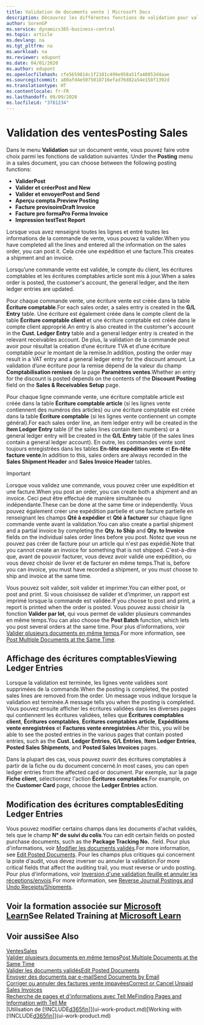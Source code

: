 ```yaml
---
title: Validation de documents vente | Microsoft Docs
description: Découvrez les différentes fonctions de validation pour valider les documents vente et comment mettre à jour les documents validés.
author: SorenGP
ms.service: dynamics365-business-central
ms.topic: article
ms.devlang: na
ms.tgt_pltfrm: na
ms.workload: na
ms.reviewer: edupont
ms.date: 04/01/2020
ms.author: edupont
ms.openlocfilehash: cfe5659814c1f2181c499e958a51fa40053d4aae
ms.sourcegitcommit: a80afd4e5075018716efad76d82a54e158f1392d
ms.translationtype: HT
ms.contentlocale: fr-FR
ms.lasthandoff: 09/09/2020
ms.locfileid: "3781234"
---
```

# <a name="posting-sales"></a><span data-ttu-id="05167-103">Validation des ventes</span><span class="sxs-lookup"><span data-stu-id="05167-103">Posting Sales</span></span>
<span data-ttu-id="05167-104">Dans le menu **Validation** sur un document vente, vous pouvez faire votre choix parmi les fonctions de validation suivantes :</span><span class="sxs-lookup"><span data-stu-id="05167-104">Under the **Posting** menu in a sales document, you can choose between the following posting functions:</span></span>

* <span data-ttu-id="05167-105">**Valider**</span><span class="sxs-lookup"><span data-stu-id="05167-105">**Post**</span></span>
* <span data-ttu-id="05167-106">**Valider et créer**</span><span class="sxs-lookup"><span data-stu-id="05167-106">**Post and New**</span></span>
* <span data-ttu-id="05167-107">**Valider et envoyer**</span><span class="sxs-lookup"><span data-stu-id="05167-107">**Post and Send**</span></span>
* <span data-ttu-id="05167-108">**Aperçu compta.**</span><span class="sxs-lookup"><span data-stu-id="05167-108">**Preview Posting**</span></span>
* <span data-ttu-id="05167-109">**Facture provisoire**</span><span class="sxs-lookup"><span data-stu-id="05167-109">**Draft Invoice**</span></span>
* <span data-ttu-id="05167-110">**Facture pro forma**</span><span class="sxs-lookup"><span data-stu-id="05167-110">**Pro Forma Invoice**</span></span>
* <span data-ttu-id="05167-111">**Impression test**</span><span class="sxs-lookup"><span data-stu-id="05167-111">**Test Report**</span></span>

<span data-ttu-id="05167-112">Lorsque vous avez renseigné toutes les lignes et entré toutes les informations de la commande de vente, vous pouvez la valider.</span><span class="sxs-lookup"><span data-stu-id="05167-112">When you have completed all the lines and entered all the information on the sales order, you can post it.</span></span> <span data-ttu-id="05167-113">Cela crée une expédition et une facture.</span><span class="sxs-lookup"><span data-stu-id="05167-113">This creates a shipment and an invoice.</span></span>

<span data-ttu-id="05167-114">Lorsqu’une commande vente est validée, le compte du client, les écritures comptables et les écritures comptables article sont mis à jour.</span><span class="sxs-lookup"><span data-stu-id="05167-114">When a sales order is posted, the customer's account, the general ledger, and the item ledger entries are updated.</span></span>

<span data-ttu-id="05167-115">Pour chaque commande vente, une écriture vente est créée dans la table **Écriture comptable**.</span><span class="sxs-lookup"><span data-stu-id="05167-115">For each sales order, a sales entry is created in the **G/L Entry** table.</span></span> <span data-ttu-id="05167-116">Une écriture est également créée dans le compte client de la table **Écriture comptable client** et une écriture comptable est créée dans le compte client approprié.</span><span class="sxs-lookup"><span data-stu-id="05167-116">An entry is also created in the customer's account in the **Cust. Ledger Entry** table and a general ledger entry is created in the relevant receivables account.</span></span> <span data-ttu-id="05167-117">De plus, la validation de la commande peut avoir pour résultat la création d’une écriture TVA et d’une écriture comptable pour le montant de la remise.</span><span class="sxs-lookup"><span data-stu-id="05167-117">In addition, posting the order may result in a VAT entry and a general ledger entry for the discount amount.</span></span> <span data-ttu-id="05167-118">La validation d’une écriture pour la remise dépend de la valeur du champ **Comptabilisation remises** de la page **Paramètres ventes**.</span><span class="sxs-lookup"><span data-stu-id="05167-118">Whether an entry for the discount is posted depends on the contents of the **Discount Posting** field on the **Sales & Receivables Setup** page.</span></span>

<span data-ttu-id="05167-119">Pour chaque ligne commande vente, une écriture comptable article est créée dans la table **Écriture comptable article** (si les lignes vente contiennent des numéros des articles) ou une écriture comptable est créée dans la table **Écriture comptable** (si les lignes vente contiennent un compte général).</span><span class="sxs-lookup"><span data-stu-id="05167-119">For each sales order line, an item ledger entry will be created in the **Item Ledger Entry** table (if the sales lines contain item numbers) or a general ledger entry will be created in the **G/L Entry** table (if the sales lines contain a general ledger account).</span></span> <span data-ttu-id="05167-120">En outre, les commandes vente sont toujours enregistrées dans les tables **En-tête expédition vente** et **En-tête facture vente**.</span><span class="sxs-lookup"><span data-stu-id="05167-120">In addition to this, sales orders are always recorded in the **Sales Shipment Header** and **Sales Invoice Header** tables.</span></span>

> [!IMPORTANT]  
>   <span data-ttu-id="05167-121">Lorsque vous validez une commande, vous pouvez créer une expédition et une facture.</span><span class="sxs-lookup"><span data-stu-id="05167-121">When you post an order, you can create both a shipment and an invoice.</span></span> <span data-ttu-id="05167-122">Ceci peut être effectué de manière simultanée ou indépendante.</span><span class="sxs-lookup"><span data-stu-id="05167-122">These can be done at the same time or independently.</span></span> <span data-ttu-id="05167-123">Vous pouvez également créer une expédition partielle et une facture partielle en renseignant les champs **Qté à expédier** et **Qté à facturer** sur chaque ligne commande vente avant la validation.</span><span class="sxs-lookup"><span data-stu-id="05167-123">You can also create a partial shipment and a partial invoice by completing the **Qty. to Ship** and **Qty. to Invoice** fields on the individual sales order lines before you post.</span></span> <span data-ttu-id="05167-124">Notez que vous ne pouvez pas créer de facture pour un article qui n'est pas expédié.</span><span class="sxs-lookup"><span data-stu-id="05167-124">Note that you cannot create an invoice for something that is not shipped.</span></span> <span data-ttu-id="05167-125">C'est-à-dire que, avant de pouvoir facturer, vous devez avoir validé une expédition, ou vous devez choisir de livrer et de facturer en même temps.</span><span class="sxs-lookup"><span data-stu-id="05167-125">That is, before you can invoice, you must have recorded a shipment, or you must choose to ship and invoice at the same time.</span></span>

<span data-ttu-id="05167-126">Vous pouvez soit valider, soit valider et imprimer.</span><span class="sxs-lookup"><span data-stu-id="05167-126">You can either post, or post and print.</span></span> <span data-ttu-id="05167-127">Si vous choisissez de valider et d’imprimer, un rapport est imprimé lorsque la commande est validée.</span><span class="sxs-lookup"><span data-stu-id="05167-127">If you choose to post and print, a report is printed when the order is posted.</span></span> <span data-ttu-id="05167-128">Vous pouvez aussi choisir la fonction **Valider par lot**, qui vous permet de valider plusieurs commandes en même temps.</span><span class="sxs-lookup"><span data-stu-id="05167-128">You can also choose the **Post Batch** function, which lets you post several orders at the same time.</span></span> <span data-ttu-id="05167-129">Pour plus d'informations, voir [Valider plusieurs documents en même temps](ui-batch-posting.md).</span><span class="sxs-lookup"><span data-stu-id="05167-129">For more information, see [Post Multiple Documents at the Same Time](ui-batch-posting.md).</span></span>

## <a name="viewing-ledger-entries"></a><span data-ttu-id="05167-130">Affichage des écritures comptables</span><span class="sxs-lookup"><span data-stu-id="05167-130">Viewing Ledger Entries</span></span>
<span data-ttu-id="05167-131">Lorsque la validation est terminée, les lignes vente validées sont supprimées de la commande.</span><span class="sxs-lookup"><span data-stu-id="05167-131">When the posting is completed, the posted sales lines are removed from the order.</span></span> <span data-ttu-id="05167-132">Un message vous indique lorsque la validation est terminée.</span><span class="sxs-lookup"><span data-stu-id="05167-132">A message tells you when the posting is completed.</span></span> <span data-ttu-id="05167-133">Vous pouvez ensuite afficher les écritures validées dans les diverses pages qui contiennent les écritures validées, telles que **Écritures comptables client**, **Écritures comptables**, **Écritures comptables article**, **Expéditions vente enregistrées** et **Factures vente enregistrées**.</span><span class="sxs-lookup"><span data-stu-id="05167-133">After this, you will be able to see the posted entries in the various pages that contain posted entries, such as the **Cust. Ledger Entries**, **G/L Entries**, **Item Ledger Entries**, **Posted Sales Shipments**, and **Posted Sales Invoices** pages.</span></span>  

<span data-ttu-id="05167-134">Dans la plupart des cas, vous pouvez ouvrir des écritures comptables à partir de la fiche ou du document concerné.</span><span class="sxs-lookup"><span data-stu-id="05167-134">In most cases, you can open ledger entries from the affected card or document.</span></span> <span data-ttu-id="05167-135">Par exemple, sur la page **Fiche client**, sélectionnez l'action **Écritures comptables**.</span><span class="sxs-lookup"><span data-stu-id="05167-135">For example, on the **Customer Card** page, choose the **Ledger Entries** action.</span></span>

## <a name="editing-ledger-entries"></a><span data-ttu-id="05167-136">Modification des écritures comptables</span><span class="sxs-lookup"><span data-stu-id="05167-136">Editing Ledger Entries</span></span>
<span data-ttu-id="05167-137">Vous pouvez modifier certains champs dans les documents d'achat validés, tels que le champ **N° de suivi du colis**.</span><span class="sxs-lookup"><span data-stu-id="05167-137">You can edit certain fields on posted purchase documents, such as the **Package Tracking No.**</span></span> <span data-ttu-id="05167-138">.</span><span class="sxs-lookup"><span data-stu-id="05167-138">field.</span></span> <span data-ttu-id="05167-139">Pour plus d'informations, voir [Modifier les documents validés](across-edit-posted-document.md).</span><span class="sxs-lookup"><span data-stu-id="05167-139">For more information, see [Edit Posted Documents](across-edit-posted-document.md).</span></span> <span data-ttu-id="05167-140">Pour les champs plus critiques qui concernent la piste d'audit, vous devez inverser ou annuler la validation.</span><span class="sxs-lookup"><span data-stu-id="05167-140">For more critical fields that affect the auditing trail, you must reverse or undo posting.</span></span> <span data-ttu-id="05167-141">Pour plus d'informations, voir [Inversion d'une validation feuille et annuler les réceptions/envois](finance-how-reverse-journal-posting.md).</span><span class="sxs-lookup"><span data-stu-id="05167-141">For more information, see [Reverse Journal Postings and Undo Receipts/Shipments](finance-how-reverse-journal-posting.md).</span></span>

## <a name="see-related-training-at-microsoft-learn"></a><span data-ttu-id="05167-142">Voir la formation associée sur [Microsoft Learn](/learn/modules/ship-invoice-items-dynamics-365-business-central/index)</span><span class="sxs-lookup"><span data-stu-id="05167-142">See Related Training at [Microsoft Learn](/learn/modules/ship-invoice-items-dynamics-365-business-central/index)</span></span>

## <a name="see-also"></a><span data-ttu-id="05167-143">Voir aussi</span><span class="sxs-lookup"><span data-stu-id="05167-143">See Also</span></span>
[<span data-ttu-id="05167-144">Ventes</span><span class="sxs-lookup"><span data-stu-id="05167-144">Sales</span></span>](sales-manage-sales.md)  
[<span data-ttu-id="05167-145">Valider plusieurs documents en même temps</span><span class="sxs-lookup"><span data-stu-id="05167-145">Post Multiple Documents at the Same Time</span></span>](ui-batch-posting.md)  
[<span data-ttu-id="05167-146">Valider les documents validés</span><span class="sxs-lookup"><span data-stu-id="05167-146">Edit Posted Documents</span></span>](across-edit-posted-document.md)  
[<span data-ttu-id="05167-147">Envoyer des documents par e-mail</span><span class="sxs-lookup"><span data-stu-id="05167-147">Send Documents by Email</span></span>](ui-how-send-documents-email.md)  
[<span data-ttu-id="05167-148">Corriger ou annuler des factures vente impayées</span><span class="sxs-lookup"><span data-stu-id="05167-148">Correct or Cancel Unpaid Sales Invoices</span></span>](sales-how-correct-cancel-sales-invoice.md)  
[<span data-ttu-id="05167-149">Recherche de pages et d'informations avec Tell Me</span><span class="sxs-lookup"><span data-stu-id="05167-149">Finding Pages and Information with Tell Me</span></span>](ui-search.md)  
<span data-ttu-id="05167-150">[Utilisation de [!INCLUDE[d365fin](includes/d365fin_md.md)]](ui-work-product.md)</span><span class="sxs-lookup"><span data-stu-id="05167-150">[Working with [!INCLUDE[d365fin](includes/d365fin_md.md)]](ui-work-product.md)</span></span>
